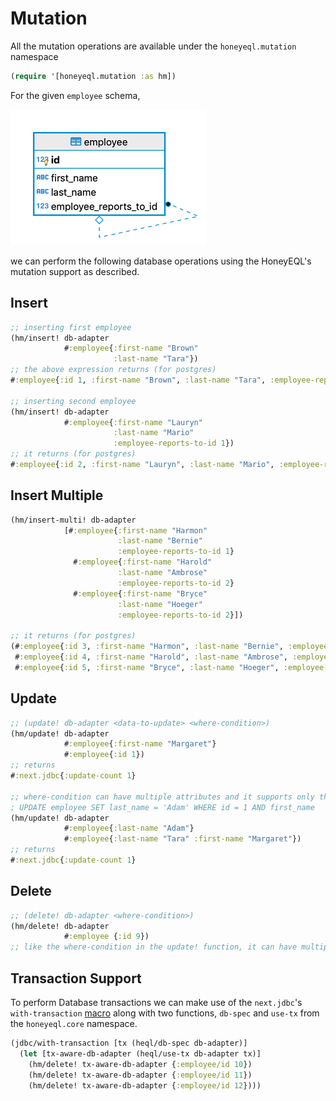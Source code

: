# Mutation
All the mutation operations are available under the `honeyeql.mutation` namespace

```clojure
(require '[honeyeql.mutation :as hm])
```

For the given `employee` schema, 

![](./img/employee_self_ref_er_diagram.png)

we can perform the following database operations using the HoneyEQL's mutation support as described.

## Insert

```clojure
;; inserting first employee
(hm/insert! db-adapter
            #:employee{:first-name "Brown"
                       :last-name "Tara"})
;; the above expression returns (for postgres)
#:employee{:id 1, :first-name "Brown", :last-name "Tara", :employee-reports-to-id nil}

;; inserting second employee
(hm/insert! db-adapter
            #:employee{:first-name "Lauryn"
                       :last-name "Mario"
                       :employee-reports-to-id 1})
;; it returns (for postgres)
#:employee{:id 2, :first-name "Lauryn", :last-name "Mario", :employee-reports-to-id 1}
```

## Insert Multiple

```clojure
(hm/insert-multi! db-adapter
            [#:employee{:first-name "Harmon"
                        :last-name "Bernie"
                        :employee-reports-to-id 1}
              #:employee{:first-name "Harold"
                        :last-name "Ambrose"
                        :employee-reports-to-id 2}
              #:employee{:first-name "Bryce"
                        :last-name "Hoeger"
                        :employee-reports-to-id 2}])

;; it returns (for postgres)
(#:employee{:id 3, :first-name "Harmon", :last-name "Bernie", :employee-reports-to-id 1}
 #:employee{:id 4, :first-name "Harold", :last-name "Ambrose", :employee-reports-to-id 2}
 #:employee{:id 5, :first-name "Bryce", :last-name "Hoeger", :employee-reports-to-id 2})

```

## Update

```clojure
;; (update! db-adapter <data-to-update> <where-condition>)
(hm/update! db-adapter
            #:employee{:first-name "Margaret"}
            #:employee{:id 1})
;; returns
#:next.jdbc{:update-count 1}

;; where-condition can have multiple attributes and it supports only the AND condition
; UPDATE employee SET last_name = 'Adam' WHERE id = 1 AND first_name 
(hm/update! db-adapter
            #:employee{:last-name "Adam"}
            #:employee{:last-name "Tara" :first-name "Margaret"})
;; returns
#:next.jdbc{:update-count 1}
```

## Delete

```clojure
;; (delete! db-adapter <where-condition>)
(hm/delete! db-adapter
            #:employee {:id 9})
;; like the where-condition in the update! function, it can have multiple attributes and it also supports only the AND condition
```

## Transaction Support

To perform Database transactions we can make use of the `next.jdbc`'s `with-transaction` [macro](https://cljdoc.org/d/com.github.seancorfield/next.jdbc/1.3.883/doc/getting-started/transactions) along with two functions, `db-spec` and `use-tx` from the `honeyeql.core` namespace.

```clojure
(jdbc/with-transaction [tx (heql/db-spec db-adapter)]
  (let [tx-aware-db-adapter (heql/use-tx db-adapter tx)]
    (hm/delete! tx-aware-db-adapter {:employee/id 10})
    (hm/delete! tx-aware-db-adapter {:employee/id 11})
    (hm/delete! tx-aware-db-adapter {:employee/id 12})))
```
